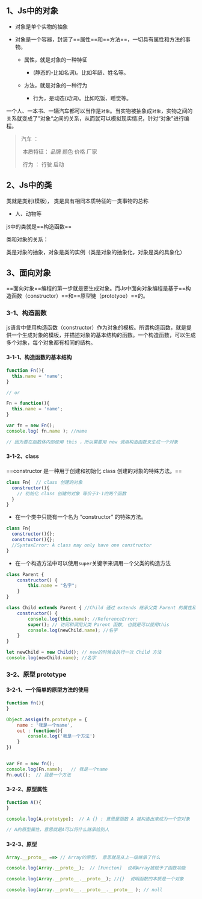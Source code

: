 ## 1、Js中的对象

+ 对象是单个实物的抽象

+ 对象是一个容器，封装了==属性==和==方法==，一切具有属性和方法的事物。

  - 属性，就是对象的一种特征
    - (静态的-比如名词)。比如年龄、姓名等。

  - 方法，就是对象的一种行为
    - 行为，是动态(动词)。比如吃饭、睡觉等。

一个人、一本书、一辆汽车都可以当作是`对象`。当实物被抽象成`对象`，实物之间的关系就变成了”对象“之间的关系，从而就可以模拟现实情况，针对“对象”进行编程。

> 汽车 ：
>
> ​     本质特征：  品牌    颜色     价格     厂家
>
> ​     行为 ：     行驶    启动



## 2、Js中的类

类就是类别(模板)， 类是具有相同本质特征的一类事物的总称

+ 人、动物等



js中的类就是==构造函数==



类和对象的关系：

类是对象的抽象，对象是类的实例（类是对象的抽象化，对象是类的具象化）



## 3、面向对象

==面向对象==编程的第一步就是要生成对象。而Js中面向对象编程是基于==构造函数（constructor）==和==原型链（prototyoe）==的。



### 3-1、构造函数

js语言中使用构造函数（constructor）作为对象的模板。所谓构造函数，就是提供一个生成对象的模板，并描述对象的基本结构的函数。一个构造函数，可以生成多个对象，每个对象都有相同的结构。



#### 3-1-1、构造函数的基本结构

```javascript
function Fn(){
  this.name = 'name';
}

// or

Fn = function(){
  this.name = 'name';
}

var fn = new Fn(); 
console.log( fn.name ); //name

// 因为要在函数体内部使用 this ，所以需要用 new 调用构造函数来生成一个对象
```



#### 3-1-2、class

==constructor 是一种用于创建和初始化 class 创建的对象的特殊方法。==

```javascript
class Fn{  // class 创建的对象
  constructor(){ 
    // 初始化 class 创建的对象 等价于3-1的两个函数
  }
}
```

- 在一个类中只能有一个名为 “constructor” 的特殊方法。

```javascript
class Fn{
  constructor(){};
  constructor(){};
  //SyntaxError: A class may only have one constructor
}
```

- 在一个构造方法中可以使用`super`关键字来调用一个父类的构造方法

```javascript
class Parent {
    constructor() {
        this.name = "名字";
    }
}

class Child extends Parent { //Child 通过 extends 继承父类 Parent 的属性和方法
    constructor() {
      	console.log(this.name); //ReferenceError:
        super(); // 访问和调用父类 Parent 函数, 也就是可以使用this
      	console.log(newChild.name); //名字
    }
}

let newChild = new Child(); // new的时候会执行一次 Child 方法
console.log(newChild.name); //名字
```



### 3-2、原型 prototype

#### 3-2-1、一个简单的原型方法的使用

```javascript
function fn(){
}

Object.assign(fn.prototype = {
    name : '我是一个name',
    out : function(){
        console.log('我是一个方法')
    }
})


var Fn = new fn();
console.log(Fn.name);   // 我是一个name
Fn.out();  // 我是一个方法
```

#### 3-2-2、原型属性

```javascript
function A(){
}

console.log(A.prototype);  // A {} : 意思是函数 A 被构造出来成为一个空对象

// A的原型属性，意思就是A可以将什么继承给别人
```



#### 3-2-3、原型

```javascript
Array.__proto__ ==> // Array的原型， 意思就是从上一级继承了什么

console.log(Array.__proto__);  // [Functon]  说明Array被赋予了函数功能

console.log(Array.__proto__.__proto__); //{}  说明函数的本质是一个对象

console.log(Array.__proto__.__proto__.__proto__ ); // null
```




